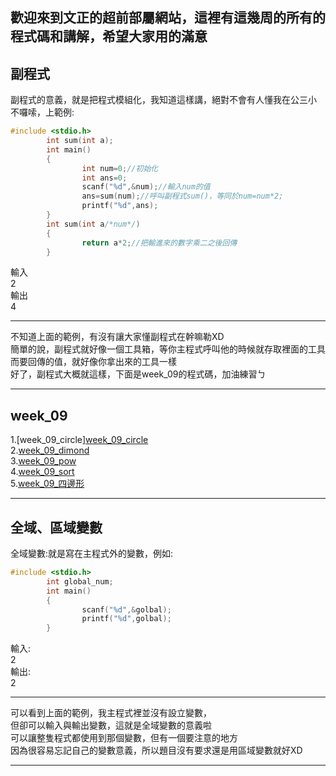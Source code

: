 ## 歡迎來到文正的超前部屬網站，這裡有這幾周的所有的程式碼和講解，希望大家用的滿意
副程式
---
副程式的意義，就是把程式模組化，我知道這樣講，絕對不會有人懂我在公三小</br>
不囉嗦，上範例:
```c
#include <stdio.h>
        int sum(int a);
        int main()
        {
                int num=0;//初始化
                int ans=0;
                scanf("%d",&num);//輸入num的值
                ans=sum(num);//呼叫副程式sum()，等同於num=num*2;
                printf("%d",ans);
        }
        int sum(int a/*num*/)
        {
                return a*2;//把輸進來的數字乘二之後回傳
        }
 ```
輸入<br>
   2<br>
輸出<br>
   4<br>
   
---

 不知道上面的範例，有沒有讓大家懂副程式在幹嘛勒XD<br>
 簡單的說，副程式就好像一個工具箱，等你主程式呼叫他的時候就存取裡面的工具<br>
 而要回傳的值，就好像你拿出來的工具一樣<br>
 好了，副程式大概就這樣，下面是week_09的程式碼，加油練習ㄅ
 
---
## week_09</br>
   1.[week_09_circle]<a href=https://github.com/nicktsao88/nicktsao88.github.io/blob/main/week_09/week_09_circle.c>week_09_circle</a><br>
   2.[week_09_dimond](https://github.com/nicktsao88/nicktsao88.github.io/blob/main/week_09/week_09_dimond.c)<br>
   3.[week_09_pow](https://github.com/nicktsao88/nicktsao88.github.io/blob/main/week_09/week_09_pow.c)<br>
   4.[week_09_sort](https://github.com/nicktsao88/nicktsao88.github.io/blob/main/week_09/week_09_sort.c)<br>
   5.[week_09_四邊形](https://github.com/nicktsao88/nicktsao88.github.io/blob/main/week_09/week_09_%E5%9B%9B%E9%82%8A%E5%BD%A2.c)<br>
   
---

全域、區域變數
---
全域變數:就是寫在主程式外的變數，例如:
```c
#include <stdio.h>
        int global_num;
        int main()
        {
                scanf("%d",&golbal);
                printf("%d",golbal);
        }
```
輸入:<br>
    2<br>
輸出:<br>
    2
    
---
可以看到上面的範例，我主程式裡並沒有設立變數，<br>
但卻可以輸入與輸出變數，這就是全域變數的意義啦<br>
可以讓整隻程式都使用到那個變數，但有一個要注意的地方<br>
因為很容易忘記自己的變數意義，所以題目沒有要求還是用區域變數就好XD<br>

---


















